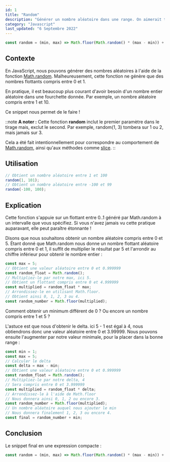 ```yaml
---
id: 1
title: "Random"
description: "Générer un nombre aléatoire dans une range. On aimerait tous que Math.random fonctionne ainsi."
category: "Javascript"
last_updated: "6 Septembre 2022"
---
```


```js
const random = (min, max) => Math.floor(Math.random() * (max - min)) + min;
```

## Contexte

En JavaScript, nous pouvons générer des nombres aléatoires à l'aide de la fonction [Math.random](https://developer.mozilla.org/en-US/docs/Web/JavaScript/Reference/Global_Objects/Math/random). Malheureusement, cette fonction ne génère que des nombres flottants compris entre 0 et 1.

En pratique, il est beaucoup plus courant d'avoir besoin d'un nombre entier aléatoire dans une fourchette donnée. Par exemple, un nombre aléatoire compris entre 1 et 10.

Ce snippet nous permet de le faire !

::note
**A noter :**
Cette fonction **random** inclut le premier paramètre dans le tirage mais, exclut le second. Par exemple, random(1, 3) tombera sur 1 ou 2, mais jamais sur 3.

Cela a été fait intentionnellement pour correspondre au comportement de [Math.random](https://developer.mozilla.org/en-US/docs/Web/JavaScript/Reference/Global_Objects/Math/random), ainsi qu'aux méthodes comme [slice](https://developer.mozilla.org/en-US/docs/Web/JavaScript/Reference/Global_Objects/Array/slice).
::

## Utilisation

```js
// Obtient un nombre aléatoire entre 1 et 100
random(1, 101);
// Obtient un nombre aléatoire entre -100 et 99
random(-100, 100);
```

## Explication

Cette fonction s'appuie sur un flottant entre 0..1 généré par Math.random à un intervalle que vous spécifiez. Si vous n'avez jamais vu cette pratique auparavant, elle peut paraître étonnante !

Disons que nous souhaitons obtenir un nombre aléatoire compris entre 0 et 5. Étant donné que Math.random nous donne un nombre flottant aléatoire compris entre 0 et 1, il suffit de multiplier le résultat par 5 et l'arrondir au chiffre inférieur pour obtenir le nombre entier :

```js
const max = 5;
// Obtient une valeur aléatoire entre 0 et 0.999999
const random_float = Math.random();
// Multipliez-le par notre max, ici 5.
// Obtient un flottant compris entre 0 et 4.999999
const multiplied = random_float * max;
// Arrondissez-le en utilisant Math.floor.
// Obtient ainsi 0, 1, 2, 3 ou 4.
const random_number = Math.floor(multiplied);
```

Comment obtenir un minimum différent de 0 ? Ou encore un nombre compris entre 1 et 5 ?

L'astuce est que nous d'obtenir le delta. ici 5 - 1 est égal à 4, nous obtiendrons donc une valeur aléatoire entre 0 et 3.99999. Nous pouvons ensuite l'augmenter par notre valeur minimale, pour la placer dans la bonne range :

```js
const min = 1;
const max = 5;
// Calculer le delta
const delta = max - min;
// Obtient une valeur aléatoire entre 0 et 0.999999
const random_float = Math.random();
// Multipliez-le par notre delta, 4
// Sera compris entre 0 et 3.999999
const multiplied = random_float * delta;
// Arrondissez-le à l'aide de Math.floor
// Nous donnera ainsi 0, 1, 2 ou encore 3.
const random_number = Math.floor(multiplied);
// Un nombre aléatoire auquel nous ajouter le min
// Nous donnera finalement 1, 2, 3 ou encore 4.
const final = random_number + min;
```

## Conclusion

Le snippet final en une expression compacte :

```js
const random = (min, max) => Math.floor(Math.random() * (max - min)) + min;
```
